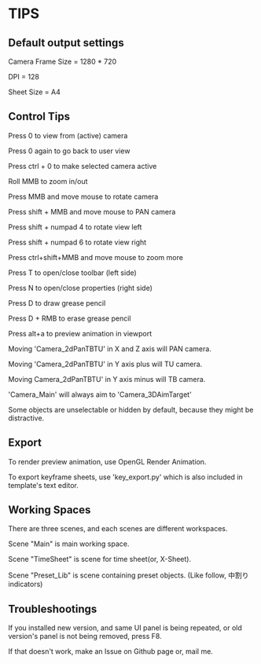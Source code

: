TIPS
====

Default output settings
------------------

Camera Frame Size = 1280 * 720

DPI = 128
	
Sheet Size = A4

Control Tips
-----------

Press 0 to view from (active) camera

Press 0 again to go back to user view

Press ctrl + 0 to make selected camera active

Roll MMB to zoom in/out

Press MMB and move mouse to rotate camera

Press shift + MMB and move mouse to PAN camera

Press shift + numpad 4 to rotate view left

Press shift + numpad 6 to rotate view right

Press ctrl+shift+MMB and move mouse to zoom more

Press T to open/close toolbar (left side)

Press N to open/close properties (right side)


Press D to draw grease pencil

Press D + RMB to erase grease pencil



Press alt+a to preview animation in viewport


Moving 'Camera_2dPanTBTU' in X and Z axis will PAN camera. 

Moving 'Camera_2dPanTBTU' in Y axis plus will TU camera.

Moving Camera_2dPanTBTU' in Y axis minus will TB camera.

'Camera_Main' will always aim to 'Camera_3DAimTarget'


Some objects are unselectable or hidden by default, because they might be distractive.


Export
------

To render preview animation, use OpenGL Render Animation.

To export keyframe sheets, use 'key_export.py' which is also included in template's text editor.


Working Spaces
-------------

There are three scenes, and each scenes are different workspaces.

Scene "Main" is main working space.

Scene "TimeSheet" is scene for time sheet(or, X-Sheet).

Scene "Preset_Lib" is scene containing preset objects. (Like follow, 中割り indicators)



 Troubleshootings
 -------------
If you installed new version, and same UI panel is being repeated, or old version's panel is not being removed, press F8. 

If that doesn't work, make an Issue on Github page or, mail me.
